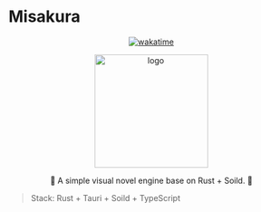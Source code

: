 # Misakura

<!--  markdownlint-disable -->
<div align="center">

[![wakatime](https://wakatime.com/badge/user/018dc603-712a-4205-a226-d4c9ccd0d02b/project/018e02fd-86e0-4f1e-9af9-61d0b70582b6.svg)](https://wakatime.com/badge/user/018dc603-712a-4205-a226-d4c9ccd0d02b/project/018e02fd-86e0-4f1e-9af9-61d0b70582b6)

<img src="https://raw.githubusercontent.com/BIYUEHU/misakura/master/packages/view/src-tauri/icons/misakura.png" width="200px" height="200px" alt="logo"/>

🌸 A simple visual novel engine base on Rust + Soild. 🌸

</div>
<!--  markdownlint-enable -->

> Stack: Rust + Tauri + Soild + TypeScript

